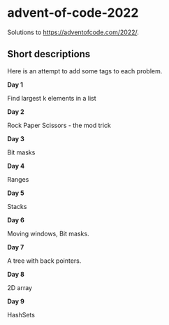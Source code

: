 # advent-of-code-2022

Solutions to <https://adventofcode.com/2022/>.

## Short descriptions 

Here is an attempt to add some tags to each problem.

**Day 1**

Find largest k elements in a list

**Day 2**

Rock Paper Scissors - the mod trick

**Day 3**

Bit masks

**Day 4**

Ranges

**Day 5**

Stacks

**Day 6**

Moving windows, Bit masks.

**Day 7**

A tree with back pointers.

**Day 8**

2D array

**Day 9**

HashSets
